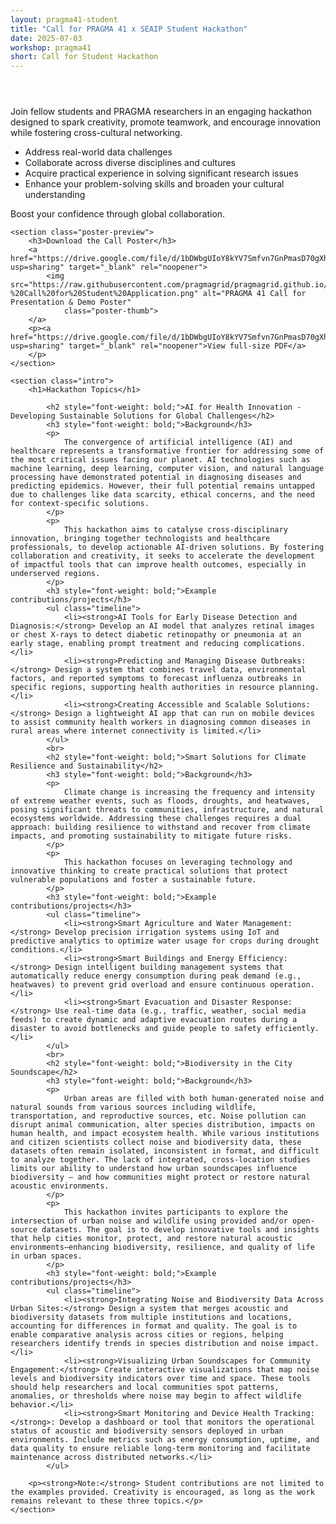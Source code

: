 ```yaml
---
layout: pragma41-student
title: "Call for PRAGMA 41 x SEAIP Student Hackathon"
date: 2025-07-03
workshop: pragma41
short: Call for Student Hackathon
---
```


<section class="hackathon" aria-labelledby="h-title">
   <header class="hero">
        <!--<h1 class="subtitle">Call for PRAGMA41 × SEAIP Student Hackathon</h1>-->
    </header>
   
   <section class="intro">
        <p>
            Join fellow students and PRAGMA researchers in an engaging hackathon designed
            to spark creativity, promote teamwork, and encourage innovation while fostering cross-cultural networking.
        </p>
        <ul>
            <li>Address real-world data challenges</li>
            <li>Collaborate across diverse disciplines and cultures</li>
            <li>Acquire practical experience in solving significant research issues</li>
            <li>Enhance your problem-solving skills and broaden your cultural understanding</li>
        </ul>
        <p class="boost">Boost your confidence through global collaboration.</p>
    </section>

    <section class="poster-preview">
        <h3>Download the Call Poster</h3>
        <a href="https://drive.google.com/file/d/1bDWbgUIoY8kYV7Smfvn7GnPmasD70gXh/view?usp=sharing" target="_blank" rel="noopener">
            <img src="https://raw.githubusercontent.com/pragmagrid/pragmagrid.github.io/refs/heads/master/images/pragma41/PRAGMA%2041%20x%20SEAIP%20Hackathon%20-%20Call%20for%20Student%20Application.png" alt="PRAGMA 41 Call for Presentation & Demo Poster"
                class="poster-thumb">
        </a>
        <p><a href="https://drive.google.com/file/d/1bDWbgUIoY8kYV7Smfvn7GnPmasD70gXh/view?usp=sharing" target="_blank" rel="noopener">View full-size PDF</a>
        </p>
    </section>

    <section class="intro">
        <h1>Hackathon Topics</h1>
        
            <h2 style="font-weight: bold;">AI for Health Innovation - Developing Sustainable Solutions for Global Challenges</h2>
            <h3 style="font-weight: bold;">Background</h3>
            <p>
                The convergence of artificial intelligence (AI) and healthcare represents a transformative frontier for addressing some of the most critical issues facing our planet. AI technologies such as machine learning, deep learning, computer vision, and natural language processing have demonstrated potential in diagnosing diseases and predicting epidemics. However, their full potential remains untapped due to challenges like data scarcity, ethical concerns, and the need for context-specific solutions.
            </p>
            <p>
                This hackathon aims to catalyse cross-disciplinary innovation, bringing together technologists and healthcare professionals, to develop actionable AI-driven solutions. By fostering collaboration and creativity, it seeks to accelerate the development of impactful tools that can improve health outcomes, especially in underserved regions.
            </p>
            <h3 style="font-weight: bold;">Example contributions/projects</h3>
            <ul class="timeline">
                <li><strong>AI Tools for Early Disease Detection and Diagnosis:</strong> Develop an AI model that analyzes retinal images or chest X-rays to detect diabetic retinopathy or pneumonia at an early stage, enabling prompt treatment and reducing complications.</li>
                <li><strong>Predicting and Managing Disease Outbreaks:</strong> Design a system that combines travel data, environmental factors, and reported symptoms to forecast influenza outbreaks in specific regions, supporting health authorities in resource planning.</li>
                <li><strong>Creating Accessible and Scalable Solutions:</strong> Design a lightweight AI app that can run on mobile devices to assist community health workers in diagnosing common diseases in rural areas where internet connectivity is limited.</li>
            </ul>
            <br>
            <h2 style="font-weight: bold;">Smart Solutions for Climate Resilience and Sustainability</h2>
            <h3 style="font-weight: bold;">Background</h3>
            <p>
                Climate change is increasing the frequency and intensity of extreme weather events, such as floods, droughts, and heatwaves, posing significant threats to communities, infrastructure, and natural ecosystems worldwide. Addressing these challenges requires a dual approach: building resilience to withstand and recover from climate impacts, and promoting sustainability to mitigate future risks. 
            </p>
            <p>
                This hackathon focuses on leveraging technology and innovative thinking to create practical solutions that protect vulnerable populations and foster a sustainable future.
            </p>
            <h3 style="font-weight: bold;">Example contributions/projects</h3>
            <ul class="timeline">
                <li><strong>Smart Agriculture and Water Management:</strong> Develop precision irrigation systems using IoT and predictive analytics to optimize water usage for crops during drought conditions.</li>
                <li><strong>Smart Buildings and Energy Efficiency:</strong> Design intelligent building management systems that automatically reduce energy consumption during peak demand (e.g., heatwaves) to prevent grid overload and ensure continuous operation.</li>
                <li><strong>Smart Evacuation and Disaster Response:</strong> Use real-time data (e.g., traffic, weather, social media feeds) to create dynamic and adaptive evacuation routes during a disaster to avoid bottlenecks and guide people to safety efficiently.</li>
            </ul>
            <br>
            <h2 style="font-weight: bold;">Biodiversity in the City Soundscape</h2>
            <h3 style="font-weight: bold;">Background</h3>
            <p>
                Urban areas are filled with both human-generated noise and natural sounds from various sources including wildlife, transportation, and reproductive sources, etc. Noise pollution can disrupt animal communication, alter species distribution, impacts on human health, and impact ecosystem health. While various institutions and citizen scientists collect noise and biodiversity data, these datasets often remain isolated, inconsistent in format, and difficult to analyze together. The lack of integrated, cross-location studies limits our ability to understand how urban soundscapes influence biodiversity — and how communities might protect or restore natural acoustic environments. 
            </p>
            <p>
                This hackathon invites participants to explore the intersection of urban noise and wildlife using provided and/or open-source datasets. The goal is to develop innovative tools and insights that help cities monitor, protect, and restore natural acoustic environments—enhancing biodiversity, resilience, and quality of life in urban spaces.
            </p>
            <h3 style="font-weight: bold;">Example contributions/projects</h3>
            <ul class="timeline">
                <li><strong>Integrating Noise and Biodiversity Data Across Urban Sites:</strong> Design a system that merges acoustic and biodiversity datasets from multiple institutions and locations, accounting for differences in format and quality. The goal is to enable comparative analysis across cities or regions, helping researchers identify trends in species distribution and noise impact.</li>
                <li><strong>Visualizing Urban Soundscapes for Community Engagement:</strong> Create interactive visualizations that map noise levels and biodiversity indicators over time and space. These tools should help researchers and local communities spot patterns, anomalies, or thresholds where noise may begin to affect wildlife behavior.</li>
                <li><strong>Smart Monitoring and Device Health Tracking:</strong>: Develop a dashboard or tool that monitors the operational status of acoustic and biodiversity sensors deployed in urban environments. Include metrics such as energy consumption, uptime, and data quality to ensure reliable long-term monitoring and facilitate maintenance across distributed networks.</li>
            </ul>

        <p><strong>Note:</strong> Student contributions are not limited to the examples provided. Creativity is encouraged, as long as the work remains relevant to these three topics.</p>
    </section>

</section>

